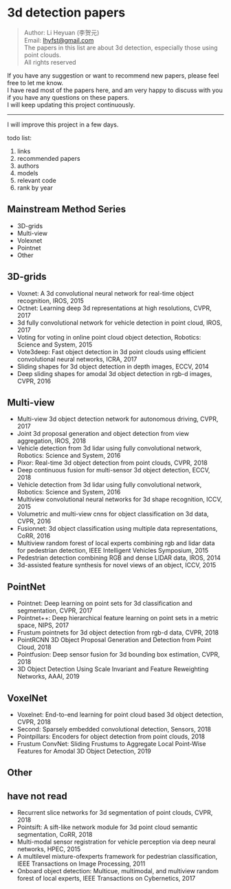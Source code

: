 # 3d detection papers

> Author: Li Heyuan (李贺元)<br>
> Email: lhyfst@gmail.com<br>
> The papers in this list are about 3d detection, especially those using point clouds.<br>
> All rights reserved


If you have any suggestion or want to recommend new papers, please feel free to let me know.<br>
I have read most of the papers here, and am very happy to discuss with you if you have any questions on these papers.<br>
I will keep updating this project continuously.<br>

---

I will improve this project in a few days.<br>

todo list:
1. links
2. recommended papers
3. authors
4. models
5. relevant code
6. rank by year

## Mainstream Method Series
- 3D-grids
- Multi-view
- Volexnet
- Pointnet
- Other

## 3D-grids
- Voxnet: A 3d convolutional neural network for real-time object recognition, IROS, 2015
- Octnet: Learning deep 3d representations at high resolutions, CVPR, 2017
- 3d fully convolutional network for vehicle detection in point cloud, IROS, 2017
- Voting for voting in online point cloud object detection, Robotics: Science and System, 2015
- Vote3deep: Fast object detection in 3d point clouds using efficient convolutional neural networks, ICRA, 2017
- Sliding shapes for 3d object detection in depth images, ECCV, 2014
- Deep sliding shapes for amodal 3d object detection in rgb-d images, CVPR, 2016

## Multi-view
- Multi-view 3d object detection network for autonomous driving, CVPR, 2017
- Joint 3d proposal generation and object detection from view aggregation, IROS, 2018
- Vehicle detection from 3d lidar using fully convolutional network, Robotics: Science and System, 2016
- Pixor: Real-time 3d object detection from point clouds, CVPR, 2018
- Deep continuous fusion for multi-sensor 3d object detection, ECCV, 2018
- Vehicle detection from 3d lidar using fully convolutional network, Robotics: Science and System, 2016
- Multiview convolutional neural networks for 3d shape recognition, ICCV, 2015
- Volumetric and multi-view cnns for object classification on 3d data, CVPR, 2016
- Fusionnet: 3d object classification using multiple data representations, CoRR, 2016
- Multiview random forest of local experts combining rgb and lidar data for pedestrian detection, IEEE Intelligent Vehicles Symposium, 2015
- Pedestrian detection combining RGB and dense LIDAR data, IROS, 2014
- 3d-assisted feature synthesis for novel views of an object, ICCV, 2015

## PointNet
- Pointnet: Deep learning on point sets for 3d classification and segmentation, CVPR, 2017
- Pointnet++: Deep hierarchical feature learning on point sets in a metric space, NIPS, 2017
- Frustum pointnets for 3d object detection from rgb-d data, CVPR, 2018
- PointRCNN 3D Object Proposal Generation and Detection from Point Cloud, 2018
- Pointfusion: Deep sensor fusion for 3d bounding box estimation, CVPR, 2018
- 3D Object Detection Using Scale Invariant and Feature Reweighting Networks, AAAI, 2019

## VoxelNet
- Voxelnet: End-to-end learning for point cloud based 3d object detection, CVPR, 2018
- Second: Sparsely embedded convolutional detection, Sensors, 2018
- Pointpillars: Encoders for object detection from point clouds, 2018
- Frustum ConvNet: Sliding Frustums to Aggregate Local Point-Wise Features for Amodal 3D Object Detection, 2019

## Other

## have not read
- Recurrent slice networks for 3d segmentation of point clouds, CVPR, 2018
- Pointsift: A sift-like network module for 3d point cloud semantic segmentation, CoRR, 2018
- Multi-modal sensor registration for vehicle perception via deep neural networks, HPEC, 2015
- A multilevel mixture-ofexperts framework for pedestrian classification, IEEE Transactions on Image Processing, 2011
- Onboard object detection: Multicue, multimodal, and multiview random forest of local experts, IEEE Transactions on Cybernetics, 2017
